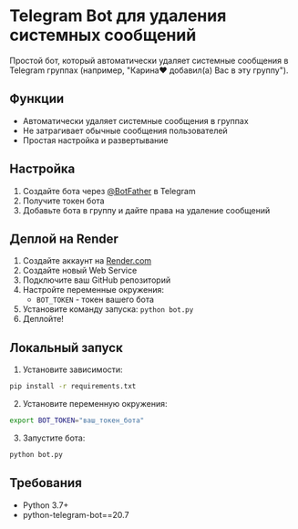 # Telegram Bot для удаления системных сообщений

Простой бот, который автоматически удаляет системные сообщения в Telegram группах (например, "Карина❤️ добавил(а) Вас в эту группу").

## Функции

- Автоматически удаляет системные сообщения в группах
- Не затрагивает обычные сообщения пользователей
- Простая настройка и развертывание

## Настройка

1. Создайте бота через [@BotFather](https://t.me/BotFather) в Telegram
2. Получите токен бота
3. Добавьте бота в группу и дайте права на удаление сообщений

## Деплой на Render

1. Создайте аккаунт на [Render.com](https://render.com)
2. Создайте новый Web Service
3. Подключите ваш GitHub репозиторий
4. Настройте переменные окружения:
   - `BOT_TOKEN` - токен вашего бота
5. Установите команду запуска: `python bot.py`
6. Деплойте!

## Локальный запуск

1. Установите зависимости:
```bash
pip install -r requirements.txt
```

2. Установите переменную окружения:
```bash
export BOT_TOKEN="ваш_токен_бота"
```

3. Запустите бота:
```bash
python bot.py
```

## Требования

- Python 3.7+
- python-telegram-bot==20.7 